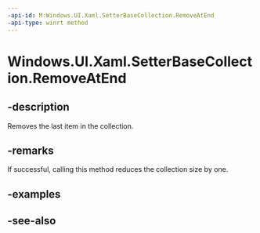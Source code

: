 ```yaml
---
-api-id: M:Windows.UI.Xaml.SetterBaseCollection.RemoveAtEnd
-api-type: winrt method
---
```


<!-- Method syntax
public void RemoveAtEnd()
-->

# Windows.UI.Xaml.SetterBaseCollection.RemoveAtEnd

## -description
Removes the last item in the collection.



## -remarks
If successful, calling this method reduces the collection size by one.

## -examples

## -see-also
